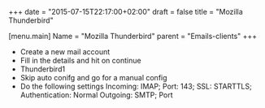 +++
date = "2015-07-15T22:17:00+02:00"
draft = false
title = "Mozilla Thunderbird"

[menu.main]
Name = "Mozilla Thunderbird"
parent = "Emails-clients"
+++

* Create a new mail account
* Fill in the details and hit on continue
* Thunderbird1
* Skip auto conifg and go for a manual config
* Do the following settings
Incoming: IMAP; Port: 143; SSL: STARTTLS; Authentication: Normal
Outgoing: SMTP; Port


